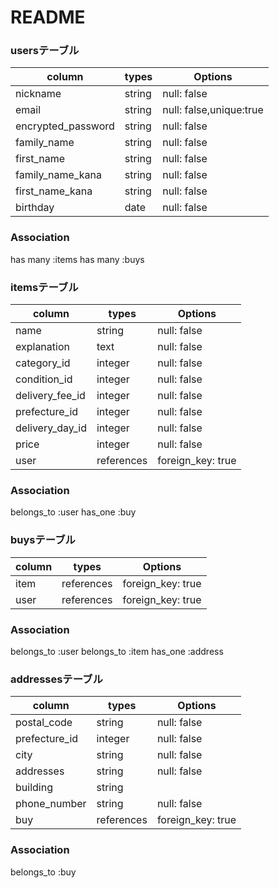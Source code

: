 # README

### usersテーブル
|column            |types |Options                |
|------------------|------|-----------------------|
|nickname          |string|null: false            |
|email             |string|null: false,unique:true|
|encrypted_password|string|null: false            |
|family_name       |string|null: false            |
|first_name        |string|null: false            |
|family_name_kana  |string|null: false            |
|first_name_kana   |string|null: false            |
|birthday          |date  |null: false            |

### Association
has many :items
has many :buys

### itemsテーブル
|column          |types         |Options                     |
|----------------|--------------|----------------------------|
|name            |string        |null: false                 |
|explanation     |text          |null: false                 |
|category_id     |integer       |null: false                 |
|condition_id    |integer       |null: false                 |
|delivery_fee_id |integer       |null: false                 |
|prefecture_id   |integer       |null: false                 |
|delivery_day_id |integer       |null: false                 |
|price           |integer       |null: false                 |
|user            |references    |foreign_key: true           |

### Association
belongs_to :user
has_one :buy

### buysテーブル
|column     |types     |Options             |
|-----------|----------|-------------------|
|item       |references|foreign_key: true  |
|user       |references|foreign_key: true  |

### Association
belongs_to :user
belongs_to :item
has_one :address

### addressesテーブル
|column        |types     |Options            |
|--------------|----------|-------------------|
|postal_code   |string    |null: false        |
|prefecture_id |integer   |null: false        |
|city          |string    |null: false        |
|addresses     |string    |null: false        |
|building      |string    |                   |
|phone_number  |string    |null: false        |
|buy           |references|foreign_key: true  |

### Association
belongs_to :buy




